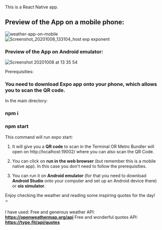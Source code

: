 This is a React Native app.

## Preview of the App on a mobile phone: 

![weather-app-on-mobile](https://user-images.githubusercontent.com/35815182/95454192-67f29080-096c-11eb-9c86-eee4356e4da8.jpg)  ![Screenshot_20201008_133104_host exp exponent](https://user-images.githubusercontent.com/35815182/95454382-aa1bd200-096c-11eb-80d4-bafeea92d90c.jpg)


### Preview of the App on Android emulator:

![Screenshot 20201008 at 13 35 54](https://user-images.githubusercontent.com/35815182/95454472-cddf1800-096c-11eb-889d-98d819391ec4.png)



Prerequisities:
### You need to download Expo app onto your phone, which allows you to scan the QR code. 

In the main directory:

### npm i
### npm start

This command will run expo start:

1. It will give you a **QR code** to scan in the Terminal OR Metro Bundler will open on http://localhost:19002/ where you can also scan the QR Code.

2. You can click on **run in the web browser** (but remember this is a mobile native app). 
In this case you don't need to follow the prerequisities. 

3. You can run it on **Android emulator** (for that you need to download **Android Studio** onto your computer and set up an Android device there) or **ois simulator**.

Enjoy checking the weather and reading some inspiring quotes for the day! ⭐️

I have used: 
Free and generous weather API: **https://openweathermap.org/api** 
Free and wonderful quotes API: **https://type.fit/api/quotes**



